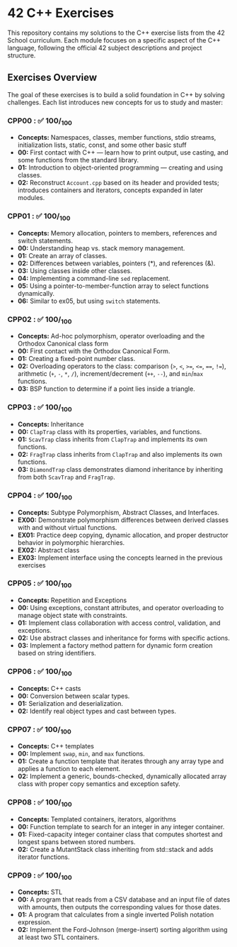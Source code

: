 # 42 C++ Exercises

This repository contains my solutions to the C++ exercise lists from the 42 School curriculum. Each module focuses on a specific aspect of the C++ language, following the official 42 subject descriptions and project structure.

## Exercises Overview
The goal of these exercises is to build a solid foundation in C++ by solving challenges. Each list introduces new concepts for us to study and master:

### CPP00 : ✅ **100**/<sub>100</sub>
- **Concepts:** Namespaces, classes, member functions, stdio streams, initialization lists, static, const, and some other basic stuff
- **00:** First contact with C++ — learn how to print output, use casting, and some functions from the standard library.
- **01:** Introduction to object-oriented programming — creating and using classes.
- **02:** Reconstruct `Account.cpp` based on its header and provided tests; introduces containers and iterators, concepts expanded in later modules.

### CPP01 : ✅ **100**/<sub>100</sub>
- **Concepts:** Memory allocation, pointers to members, references and switch statements.
- **00:** Understanding heap vs. stack memory management.
- **01:** Create an array of classes.
- **02:** Differences between variables, pointers (*), and references (&).
- **03:** Using classes inside other classes.
- **04:** Implementing a command-line `sed` replacement.
- **05:** Using a pointer-to-member-function array to select functions dynamically.
- **06:** Similar to ex05, but using `switch` statements.

### CPP02 : ✅ **100**/<sub>100</sub>
- **Concepts:** Ad-hoc polymorphism, operator overloading and the Orthodox Canonical class form
- **00:** First contact with the Orthodox Canonical Form.
- **01:** Creating a fixed-point number class.
- **02:** Overloading operators to the class: comparison (`>`, `<`, `>=`, `<=`, `==`, `!=`), arithmetic (`+`, `-`, `*`, `/`), increment/decrement (`++`, `--`), and `min`/`max` functions.
- **03:** BSP function to determine if a point lies inside a triangle.

### CPP03 : ✅ **100**/<sub>100</sub>
- **Concepts:** Inheritance
- **00:** `ClapTrap` class with its properties, variables, and functions.
- **01:** `ScavTrap` class inherits from `ClapTrap` and implements its own functions.
- **02:** `FragTrap` class inherits from `ClapTrap` and also implements its own functions.
- **03:** `DiamondTrap` class demonstrates diamond inheritance by inheriting from both `ScavTrap` and `FragTrap`.

### CPP04 : ✅ **100**/<sub>100</sub>
- **Concepts:** Subtype Polymorphism, Abstract Classes, and Interfaces.
- **EX00:** Demonstrate polymorphism differences between derived classes with and without virtual functions.
- **EX01:** Practice deep copying, dynamic allocation, and proper destructor behavior in polymorphic hierarchies.
- **EX02:** Abstract class
- **EX03:** Implement interface using the concepts learned in the previous exercises

### CPP05 : ✅ **100**/<sub>100</sub>
- **Concepts:** Repetition and Exceptions
- **00:** Using exceptions, constant attributes, and operator overloading to manage object state with constraints.
- **01:** Implement class collaboration with access control, validation, and exceptions.
- **02:** Use abstract classes and inheritance for forms with specific actions.
- **03:** Implement a factory method pattern for dynamic form creation based on string identifiers.

### CPP06 : ✅ **100**/<sub>100</sub>
- **Concepts:** C++ casts
- **00:** Conversion between scalar types.
- **01:** Serialization and deserialization.
- **02:** Identify real object types and cast between types.

### CPP07 : ✅ **100**/<sub>100</sub>
- **Concepts:** C++ templates
- **00:** Implement `swap`, `min`, and `max` functions.
- **01:** Create a function template that iterates through any array type and applies a function to each element.
- **02:** Implement a generic, bounds-checked, dynamically allocated array class with proper copy semantics and exception safety.

### CPP08 : ✅ **100**/<sub>100</sub>
- **Concepts:** Templated containers, iterators, algorithms
- **00:** Function template to search for an integer in any integer container.
- **01:** Fixed-capacity integer container class that computes shortest and longest spans between stored numbers.
- **02:** Create a MutantStack class inheriting from std::stack and adds iterator functions.

### CPP09 : ✅ **100**/<sub>100</sub>
- **Concepts:** STL
- **00:** A program that reads from a CSV database and an input file of dates with amounts, then outputs the corresponding values for those dates.
- **01:** A program that calculates from a single inverted Polish notation expression.
- **02:** Implement the Ford-Johnson (merge-insert) sorting algorithm using at least two STL containers.


